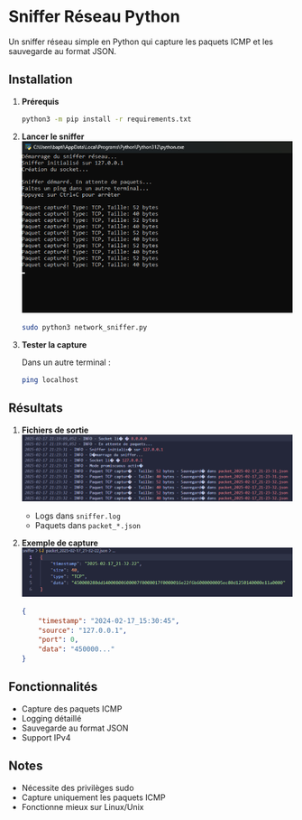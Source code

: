 # Sniffer Réseau Python

Un sniffer réseau simple en Python qui capture les paquets ICMP et les sauvegarde au format JSON.

## Installation

1. **Prérequis**
   ```bash
   python3 -m pip install -r requirements.txt
   ```

2. **Lancer le sniffer**
   ![Lancement du sniffer](0.png)
   ```bash
   sudo python3 network_sniffer.py
   ```

3. **Tester la capture**

   Dans un autre terminal :
   ```bash
   ping localhost
   ```

## Résultats

1. **Fichiers de sortie**
   ![Fichiers JSON](2.png)
   - Logs dans `sniffer.log`
   - Paquets dans `packet_*.json`

2. **Exemple de capture**
   ![Contenu JSON](1.png)
   ```json
   {
       "timestamp": "2024-02-17_15:30:45",
       "source": "127.0.0.1",
       "port": 0,
       "data": "450000..."
   }
   ```

## Fonctionnalités

- Capture des paquets ICMP
- Logging détaillé
- Sauvegarde au format JSON
- Support IPv4

## Notes

- Nécessite des privilèges sudo
- Capture uniquement les paquets ICMP
- Fonctionne mieux sur Linux/Unix 